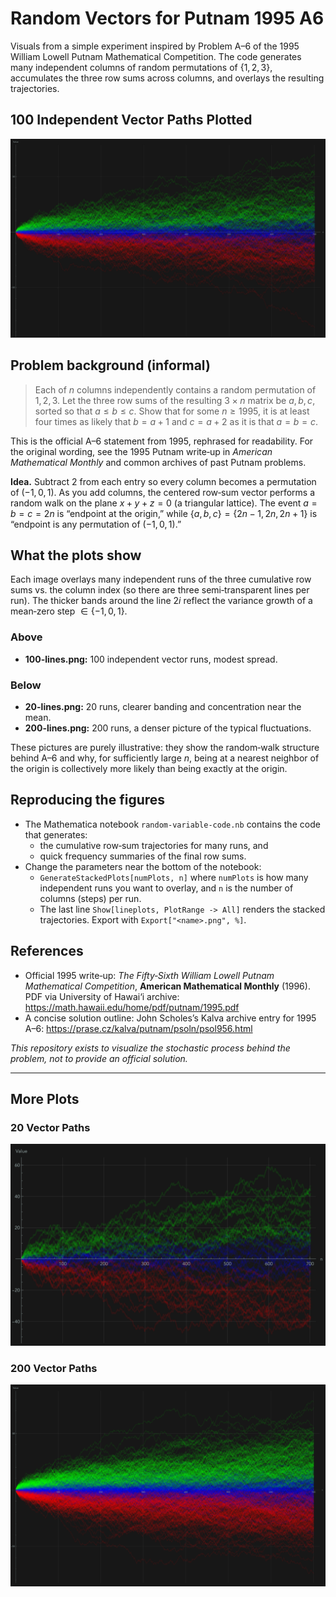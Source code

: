 # Random Vectors for Putnam 1995 A6

Visuals from a simple experiment inspired by Problem A–6 of the 1995 William Lowell Putnam Mathematical Competition. The code generates many independent columns of random permutations of $\{1,2,3\}$, accumulates the three row sums across columns, and overlays the resulting trajectories.

## 100 Independent Vector Paths Plotted

![20 random runs of the three row sums](20-lines.png)

## Problem background (informal)

> Each of $n$ columns independently contains a random permutation of $1,2,3$. Let the three row sums of the resulting $3\times n$ matrix be $a,b,c$, sorted so that $a\le b\le c$. Show that for some $n\ge 1995$, it is at least four times as likely that $b=a+1$ and $c=a+2$ as it is that $a=b=c$.

This is the official A–6 statement from 1995, rephrased for readability. For the original wording, see the 1995 Putnam write‑up in *American Mathematical Monthly* and common archives of past Putnam problems.  

**Idea.** Subtract 2 from each entry so every column becomes a permutation of $(-1,0,1)$. As you add columns, the centered row‑sum vector performs a random walk on the plane $x+y+z=0$ (a triangular lattice). The event $a=b=c=2n$ is “endpoint at the origin,” while $\{a,b,c\}=\{2n-1,2n,2n+1\}$ is “endpoint is any permutation of $(-1,0,1)$.”

## What the plots show

Each image overlays many independent runs of the three cumulative row sums vs. the column index (so there are three semi‑transparent lines per run). The thicker bands around the line $2i$ reflect the variance growth of a mean‑zero step $\in\{-1,0,1\}$.

### Above

- **100-lines.png:** 100 independent vector runs, modest spread.

### Below 

- **20-lines.png:** 20 runs, clearer banding and concentration near the mean.
- **200-lines.png:** 200 runs, a denser picture of the typical fluctuations.

These pictures are purely illustrative: they show the random‑walk structure behind A–6 and why, for sufficiently large $n$, being at a nearest neighbor of the origin is collectively more likely than being exactly at the origin.

## Reproducing the figures

- The Mathematica notebook `random-variable-code.nb` contains the code that generates:
  - the cumulative row‑sum trajectories for many runs, and
  - quick frequency summaries of the final row sums.
- Change the parameters near the bottom of the notebook:
  - `GenerateStackedPlots[numPlots, n]` where `numPlots` is how many independent runs you want to overlay, and `n` is the number of columns (steps) per run.
  - The last line `Show[lineplots, PlotRange -> All]` renders the stacked trajectories. Export with `Export["<name>.png", %]`.


## References

- Official 1995 write‑up: *The Fifty‑Sixth William Lowell Putnam Mathematical Competition*, **American Mathematical Monthly** (1996). PDF via University of Hawai‘i archive: https://math.hawaii.edu/home/pdf/putnam/1995.pdf
- A concise solution outline: John Scholes’s Kalva archive entry for 1995 A–6: https://prase.cz/kalva/putnam/psoln/psol956.html

*This repository exists to visualize the stochastic process behind the problem, not to provide an official solution.*

---

## More Plots

### 20 Vector Paths

![20 random runs of the three row sums](100-lines.png)

### 200 Vector Paths

![200 random runs of the three row sums](200-lines.png)
